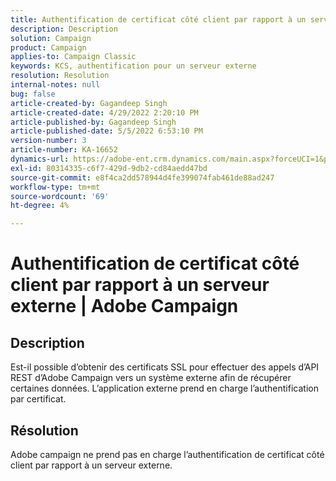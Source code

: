 ```yaml
---
title: Authentification de certificat côté client par rapport à un serveur externe | Adobe Campaign
description: Description
solution: Campaign
product: Campaign
applies-to: Campaign Classic
keywords: KCS, authentification pour un serveur externe
resolution: Resolution
internal-notes: null
bug: false
article-created-by: Gagandeep Singh
article-created-date: 4/29/2022 2:20:10 PM
article-published-by: Gagandeep Singh
article-published-date: 5/5/2022 6:53:10 PM
version-number: 3
article-number: KA-16652
dynamics-url: https://adobe-ent.crm.dynamics.com/main.aspx?forceUCI=1&pagetype=entityrecord&etn=knowledgearticle&id=5b70dc75-c7c7-ec11-a7b6-0022480a1de4
exl-id: 80314335-c6f7-429d-9db2-cd84aedd47bd
source-git-commit: e8f4ca2dd578944d4fe399074fab461de88ad247
workflow-type: tm+mt
source-wordcount: '69'
ht-degree: 4%

---
```


# Authentification de certificat côté client par rapport à un serveur externe | Adobe Campaign

## Description


Est-il possible d’obtenir des certificats SSL pour effectuer des appels d’API REST d’Adobe Campaign vers un système externe afin de récupérer certaines données. L’application externe prend en charge l’authentification par certificat.


## Résolution


Adobe campaign ne prend pas en charge l’authentification de certificat côté client par rapport à un serveur externe.

